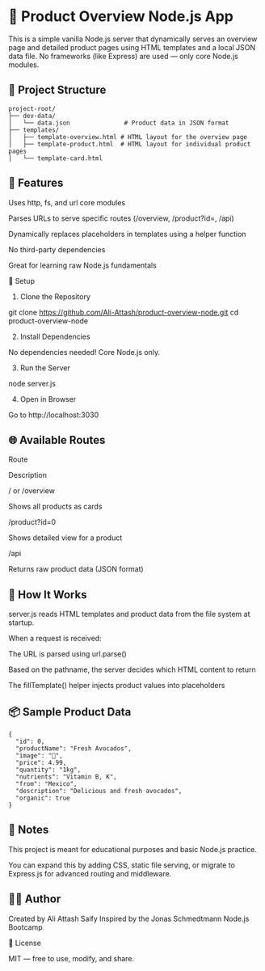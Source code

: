 # 🛒 Product Overview Node.js App

This is a simple vanilla Node.js server that dynamically serves an overview page and detailed product pages using HTML templates and a local JSON data file. No frameworks (like Express) are used — only core Node.js modules.

## 📁 Project Structure

```
project-root/
├── dev-data/
│   └── data.json               # Product data in JSON format
├── templates/
│   ├── template-overview.html # HTML layout for the overview page
│   ├── template-product.html  # HTML layout for individual product pages
│   └── template-card.html
```

## 🚀 Features

Uses http, fs, and url core modules

Parses URLs to serve specific routes (/overview, /product?id=, /api)

Dynamically replaces placeholders in templates using a helper function

No third-party dependencies

Great for learning raw Node.js fundamentals

🔧 Setup

1. Clone the Repository

git clone https://github.com/Ali-Attash/product-overview-node.git
cd product-overview-node

2. Install Dependencies

No dependencies needed! Core Node.js only.

3. Run the Server

node server.js

4. Open in Browser

Go to http://localhost:3030

## 🌐 Available Routes

Route

Description

/ or /overview

Shows all products as cards

/product?id=0

Shows detailed view for a product

/api

Returns raw product data (JSON format)

## 🧠 How It Works

server.js reads HTML templates and product data from the file system at startup.

When a request is received:

The URL is parsed using url.parse()

Based on the pathname, the server decides which HTML content to return

The fillTemplate() helper injects product values into placeholders

## 📦 Sample Product Data
```
{
  "id": 0,
  "productName": "Fresh Avocados",
  "image": "🥑",
  "price": 4.99,
  "quantity": "1kg",
  "nutrients": "Vitamin B, K",
  "from": "Mexico",
  "description": "Delicious and fresh avocados",
  "organic": true
}
```

## 📌 Notes

This project is meant for educational purposes and basic Node.js practice.

You can expand this by adding CSS, static file serving, or migrate to Express.js for advanced routing and middleware.

## 👨‍💻 Author

Created by Ali Attash Saify Inspired by the Jonas Schmedtmann Node.js Bootcamp

📜 License

MIT — free to use, modify, and share.
